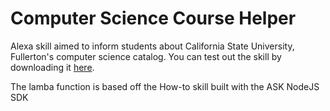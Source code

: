 # Computer Science Course Helper
Alexa skill aimed to inform students about California State University, Fullerton's computer science catalog. You can test out the skill by downloading it [here](https://www.amazon.com/Oscar-Olazabal-Computer-Science-Course/dp/B0745KDMXF/ref=sr_1_fkmr0_1?s=digital-skills&ie=UTF8&qid=1501799202&sr=1-1-fkmr0&keywords=csuf+course+helper).

The lamba function is based off the How-to skill built with the ASK NodeJS SDK
